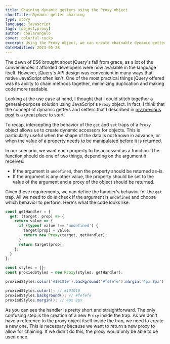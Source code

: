 ```yaml
---
title: Chaining dynamic getters using the Proxy object
shortTitle: Dynamic getter chaining
type: story
language: javascript
tags: [object,proxy]
author: chalarangelo
cover: colorful-rocks
excerpt: Using the Proxy object, we can create chainable dynamic getters for objects in JavaScript.
dateModified: 2023-05-28
---
```


The dawn of ES6 brought about jQuery's fall from grace, as a lot of the conveniences it afforded developers were now available in the language itself. However, jQuery's API design was convenient in many ways that native JavaScript often isn't. One of the most practical things jQuery offered was its ability to chain methods together, minimizing duplication and making code more readable.

Looking at the use case at hand, I thought that I could stitch together a general-purpose solution using JavaScript's `Proxy` object. In fact, I think that the concept of dynamic getters and setters that I described in [my previous post](/js/s/dynamic-getter-setter-proxy) is a great place to start.

To recap, intercepting the behavior of the `get` and `set` traps of a `Proxy` object allows us to create dynamic accessors for objects. This is particularly useful when the shape of the data is not known in advance, or when the value of a property needs to be manipulated before it is returned.

In our scenario, we want each property to be accessed as a function. The function should do one of two things, depending on the argument it receives:

- If the argument is `undefined`, then the property should be returned as-is.
- If the argument is any other value, the property should be set to the value of the argument and a proxy of the object should be returned.

Given these requirements, we can define the handler's behavior for the `get` trap. All we need to do is check if the argument is `undefined` and choose which behavior to perform. Here's what the code looks like:

```js
const getHandler = {
  get: (target, prop) => {
    return value => {
      if (typeof value !== 'undefined') {
        target[prop] = value;
        return new Proxy(target, getHandler);
      }
      return target[prop];
    };
  }
};

const styles = {};
const proxiedStyles = new Proxy(styles, getHandler);

proxiedStyles.color('#101010').background('#fefefe').margin('4px 8px');

proxiedStyles.color(); // #101010
proxiedStyles.background(); // #fefefe
proxiedStyles.margin(); // 4px 8px
```

As you can see the handler is pretty short and straightforward. The only confusing step is the creation of a new `Proxy` inside the trap. As we don't have a reference to the proxy object itself inside the trap, we need to create a new one. This is necessary because we want to return a new proxy to allow for chaining. If we didn't do this, the proxy would only be able to be used once.
